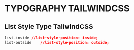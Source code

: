 # TYPOGRAPHY TAILWINDCSS

## List Style Type TailwindCSS

```css
list-inside	//list-style-position: inside;
list-outside	//list-style-position: outside;
```

